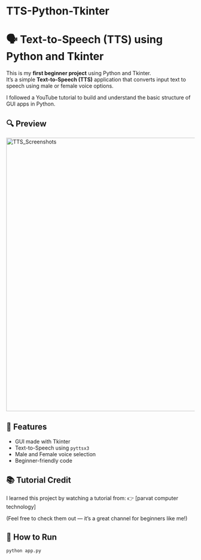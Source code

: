 # TTS-Python-Tkinter
# 🗣️ Text-to-Speech (TTS) using Python and Tkinter

This is my **first beginner project** using Python and Tkinter.  
It’s a simple **Text-to-Speech (TTS)** application that converts input text to speech using male or female voice options.

I followed a YouTube tutorial to build and understand the basic structure of GUI apps in Python.

## 🔍 Preview
<img width="1343" height="729" alt="TTS_Screenshots" src="https://github.com/user-attachments/assets/aadaf976-e0bb-4c39-9b1e-9047e30d4fc7" />



## 🔧 Features
- GUI made with Tkinter
- Text-to-Speech using `pyttsx3`
- Male and Female voice selection
- Beginner-friendly code

## 📚 Tutorial Credit
I learned this project by watching a tutorial from:
👉 [parvat computer technology]

(Feel free to check them out — it’s a great channel for beginners like me!)

## 🚀 How to Run
```bash
python app.py
